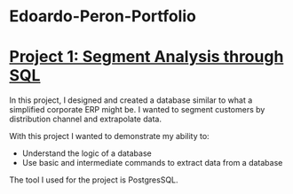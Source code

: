 # Edoardo-Peron-Portfolio


# [Project 1: Segment Analysis through SQL](https://edoardoperon.github.io/Segment-Analysis-through-SQL/)

In this project, I designed and created a database similar to what a simplified corporate ERP might be. I wanted to segment customers by distribution channel and extrapolate data.

With this project I wanted to demonstrate my ability to:
- Understand the logic of a database
- Use basic and intermediate commands to extract data from a database

The tool I used for the project is PostgresSQL.
